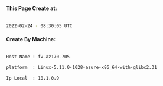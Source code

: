 
   
#### This Page Create at:

```bash

2022-02-24 - 08:30:05 UTC

```

#### Create By Machine:

```bash

Host Name : fv-az170-705

platform  : Linux-5.11.0-1028-azure-x86_64-with-glibc2.31

Ip Local  : 10.1.0.9

```

